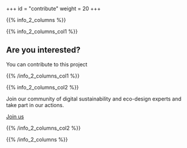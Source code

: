 +++
id = "contribute"
weight = 20
+++

{{% info_2_columns %}}

{{% info_2_columns_col1 %}}

## Are you interested? 

You can contribute to this project

{{% /info_2_columns_col1 %}}

{{% info_2_columns_col2 %}}

Join our community of digital sustainability and eco-design experts and take part in our actions.

[Join us](/en/join-us)

{{% /info_2_columns_col2 %}}

{{% /info_2_columns %}}
